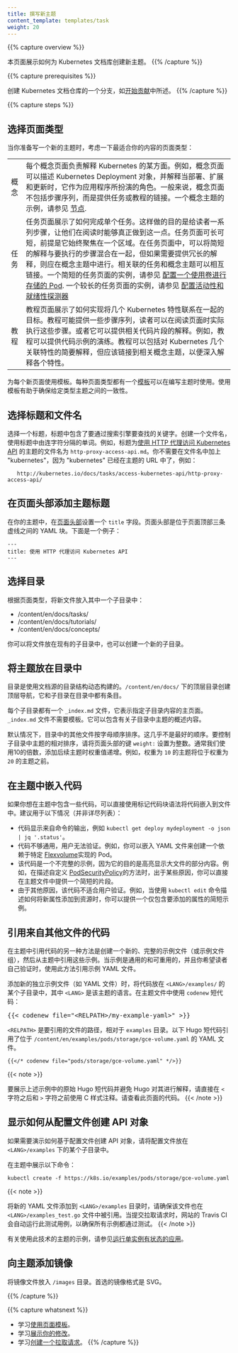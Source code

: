 ```yaml
---
title: 撰写新主题
content_template: templates/task
weight: 20
---
```


<!--
---
title: Writing a new topic
content_template: templates/task
weight: 20
---
-->

{{% capture overview %}}
<!--
This page shows how to create a new topic for the Kubernetes docs.
-->

本页面展示如何为 Kubernetes 文档库创建新主题。
{{% /capture %}}

{{% capture prerequisites %}}
<!--
Create a fork of the Kubernetes documentation repository as described in
[Start contributing](/docs/contribute/start/).
-->

创建 Kubernetes 文档仓库的一个分支，如[开始贡献](/docs/contribute/start/)中所述。
{{% /capture %}}

{{% capture steps %}}

<!--
## Choosing a page type
-->

## 选择页面类型

<!--
As you prepare to write a new topic, think about the page type that would fit your content the best:
-->

当你准备写一个新的主题时，考虑一下最适合你的内容的页面类型：

<!--
<table>

  <tr>
    <td>Concept</td>
    <td>A concept page explains some aspect of Kubernetes. For example, a concept page might describe the Kubernetes Deployment object and explain the role it plays as an application while it is deployed, scaled, and updated. Typically, concept pages don't include sequences of steps, but instead provide links to tasks or tutorials. For an example of a concept topic, see <a href="/docs/concepts/architecture/nodes/">Nodes</a>.</td>
  </tr>

  <tr>
    <td>Task</td>
    <td>A task page shows how to do a single thing. The idea is to give readers a sequence of steps that they can actually do as they read the page. A task page can be short or long, provided it stays focused on one area. In a task page, it is OK to blend brief explanations with the steps to be performed, but if you need to provide a lengthy explanation, you should do that in a concept topic. Related task and concept topics should link to each other. For an example of a short task page, see <a href="/docs/tasks/configure-pod-container/configure-volume-storage/">Configure a Pod to Use a Volume for Storage</a>. For an example of a longer task page, see <a href="/docs/tasks/configure-pod-container/configure-liveness-readiness-probes/">Configure Liveness and Readiness Probes</a></td>
  </tr>

  <tr>
    <td>Tutorial</td>
    <td>A tutorial page shows how to accomplish a goal that ties together several Kubernetes features. A tutorial might provide several sequences of steps that readers can actually do as they read the page. Or it might provide explanations of related pieces of code. For example, a tutorial could provide a walkthrough of a code sample. A tutorial can include brief explanations of the Kubernetes features that are being tied together, but should link to related concept topics for deep explanations of individual features.</td>
  </tr>

</table>
-->

<table>

  <tr>
    <td>概念</td>
    <td>每个概念页面负责解释 Kubernetes 的某方面。例如，概念页面可以描述 Kubernetes Deployment 对象，并解释当部署、扩展和更新时，它作为应用程序所扮演的角色。一般来说，概念页面不包括步骤序列，而是提供任务或教程的链接。一个概念主题的示例，请参见 <a href="/docs/concepts/architecture/nodes/">节点</a>.</td>
  </tr>

  <tr>
    <td>任务</td>
    <td>任务页面展示了如何完成单个任务。这样做的目的是给读者一系列步骤，让他们在阅读时能够真正做到这一点。任务页面可长可短，前提是它始终聚焦在一个区域。在任务页面中，可以将简短的解释与要执行的步骤混合在一起，但如果需要提供冗长的解释，则应在概念主题中进行。相关联的任务和概念主题可以相互链接。一个简短的任务页面的实例，请参见 <a href="/docs/tasks/configure-pod-container/configure-volume-storage/">配置一个使用卷进行存储的 Pod</a>. 一个较长的任务页面的实例，请参见 <a href="/docs/tasks/configure-pod-container/configure-liveness-readiness-probes/">配置活动性和就绪性探测器</a></td>
  </tr>

  <tr>
    <td>教程</td>
    <td>教程页面展示了如何实现将几个 Kubernetes 特性联系在一起的目标。教程可能提供一些步骤序列，读者可以在阅读页面时实际执行这些步骤。或者它可以提供相关代码片段的解释。例如，教程可以提供代码示例的演练。教程可以包括对 Kubernetes 几个关联特性的简要解释，但应该链接到相关概念主题，以便深入解释各个特性。</td>
  </tr>

</table>

<!--
Use a template for each new page. Each page type has a
[template](/docs/contribute/style/page-templates/)
that you can use as you write your topic. Using templates helps ensure
consistency among topics of a given type.
-->

为每个新页面使用模板。每种页面类型都有一个[模板](/docs/contribute/style/page-templates/)可以在编写主题时使用。使用模板有助于确保给定类型主题之间的一致性。

<!--
## Choosing a title and filename
-->

## 选择标题和文件名

<!--
Choose a title that has the keywords you want search engines to find.
Create a filename that uses the words in your title separated by hyphens.
For example, the topic with title
[Using an HTTP Proxy to Access the Kubernetes API](/docs/tasks/access-kubernetes-api/http-proxy-access-api/)
has filename `http-proxy-access-api.md`. You don't need to put
"kubernetes" in the filename, because "kubernetes" is already in the
URL for the topic, for example:
-->

选择一个标题，标题中包含了要通过搜索引擎要查找的关键字。创建一个文件名，使用标题中由连字符分隔的单词。例如，标题为[使用 HTTP 代理访问 Kubernetes API](/docs/tasks/access-kubernetes-api/http-proxy-access-api/) 的主题的文件名为 `http-proxy-access-api.md`。你不需要在文件名中加上 "kubernetes"，因为 "kubernetes" 已经在主题的 URL 中了，例如：

       http://kubernetes.io/docs/tasks/access-kubernetes-api/http-proxy-access-api/

<!--
## Adding the topic title to the front matter
-->

## 在页面头部添加主题标题

<!--
In your topic, put a `title` field in the
[front matter](https://jekyllrb.com/docs/frontmatter/).
The front matter is the YAML block that is between the
triple-dashed lines at the top of the page. Here's an example:
-->

在你的主题中，在[页面头部](https://jekyllrb.com/docs/frontmatter/)设置一个 `title` 字段。页面头部是位于页面顶部三条虚线之间的 YAML 块。下面是一个例子：

<!--
    ---
    title: Using an HTTP Proxy to Access the Kubernetes API
    ---
-->

    ---
    title: 使用 HTTP 代理访问 Kubernetes API
    ---

<!--
## Choosing a directory
-->

## 选择目录

<!--
Depending on your page type, put your new file in a subdirectory of one of these:
-->

根据页面类型，将新文件放入其中一个子目录中：

* /content/en/docs/tasks/
* /content/en/docs/tutorials/
* /content/en/docs/concepts/

<!--
You can put your file in an existing subdirectory, or you can create a new
subdirectory.
-->

你可以将文件放在现有的子目录中，也可以创建一个新的子目录。

<!--
## Placing your topic in the table of contents
-->

## 将主题放在目录中

<!--
The table of contents is built dynamically using the directory structure of the
documentation source. The top-level directories under `/content/en/docs/` create
top-level navigation, and subdirectories each have entries in the table of
contents.
-->

目录是使用文档源的目录结构动态构建的。`/content/en/docs/` 下的顶层目录创建顶层导航，它和子目录在目录中都有条目。

<!--
Each subdirectory has a file `_index.md`, which represents the "home" page for
a given subdirectory's content. The `_index.md` does not need a template. It
can contain overview content about the topics in the subdirectory.
-->

每个子目录都有一个 `_index.md` 文件，它表示指定子目录内容的主页面。`_index.md` 文件不需要模板。它可以包含有关子目录中主题的概述内容。

<!--
Other files in a directory are sorted alphabetically by default. This is almost
never the best order. To control the relative sorting of topics in a
subdirectory, set the `weight:` front-matter key to an integer. Typically, we
use multiples of 10, to account for adding topics later. For instance, a topic
with weight `10` will come before one with weight `20`.
-->

默认情况下，目录中的其他文件按字母顺序排序。这几乎不是最好的顺序。要控制子目录中主题的相对排序，请将页面头部的键 `weight:` 设置为整数。通常我们使用10的倍数，添加后续主题时权重值递增。例如，权重为 `10` 的主题将位于权重为 `20` 的主题之前。

<!--
## Embedding code in your topic
-->

## 在主题中嵌入代码

<!--
If you want to include some code in your topic, you can embed the code in your
file directly using the markdown code block syntax. This is recommended for the
following cases (not an exhaustive list):
-->

如果你想在主题中包含一些代码，可以直接使用标记代码块语法将代码嵌入到文件中。建议用于以下情况（并非详尽列表）：

<!--
- The code shows the output from a command such as
  `kubectl get deploy mydeployment -o json | jq '.status'`.
- The code is not generic enough for users to try out. As an example, you can
  embed the YAML
  file for creating a Pod which depends on a specific
  [Flexvolume](/docs/concepts/storage/volumes#flexvolume) implementation.
- The code is an incomplete example because its purpose is to highlight a
  portion of a larger file. For example, when describing ways to
  customize the [PodSecurityPolicy](/docs/tasks/administer-cluster/sysctl-cluster/#podsecuritypolicy)
  for some reasons, you can provide a short snippet directly in your topic file.
- The code is not meant for users to try out due to other reasons. For example,
  when describing how a new attribute should be added to a resource using the
  `kubectl edit` command, you can provide a short example that includes only
  the attribute to add.
-->

- 代码显示来自命令的输出，例如 `kubectl get deploy mydeployment -o json | jq '.status'`。
- 代码不够通用，用户无法验证。例如，你可以嵌入 YAML 文件来创建一个依赖于特定 [Flexvolume](/docs/concepts/storage/volumes#flexvolume)实现的 Pod。
- 该代码是一个不完整的示例，因为它的目的是高亮显示大文件的部分内容。例如，在描述自定义 [PodSecurityPolicy](/docs/tasks/administer-cluster/sysctl-cluster/#podsecuritypolicy)的方法时，出于某些原因，你可以直接在主题文件中提供一个简短的片段。
- 由于其他原因，该代码不适合用户验证。例如，当使用 `kubectl edit` 命令描述如何将新属性添加到资源时，你可以提供一个仅包含要添加的属性的简短示例。

<!--
## Including code from another file
-->

## 引用来自其他文件的代码

<!--
Another way to include code in your topic is to create a new, complete sample
file (or group of sample files) and then reference the sample from your topic.
Use this method to include sample YAML files when the sample is generic and
reusable, and you want the reader to try it out themselves.
-->

在主题中引用代码的另一种方法是创建一个新的、完整的示例文件（或示例文件组），然后从主题中引用这些示例。当示例是通用的和可重用的，并且你希望读者自己验证时，使用此方法引用示例 YAML 文件。

<!--
When adding a new standalone sample file, such as a YAML file, place the code in
one of the `<LANG>/examples/` subdirectories where `<LANG>` is the language for
the topic. In your topic file, use the `codenew` shortcode:
-->

添加新的独立示例文件（如 YAML 文件）时，将代码放在 `<LANG>/examples/` 的某个子目录中，其中 `<LANG>` 是该主题的语言。在主题文件中使用 `codenew` 短代码：

<pre>&#123;&#123;&lt; codenew file="&lt;RELPATH&gt;/my-example-yaml&gt;" &gt;&#125;&#125;</pre>

<!--
where `<RELPATH>` is the path to the file to include, relative to the
`examples` directory. The following Hugo shortcode references a YAML
file located at `/content/en/examples/pods/storage/gce-volume.yaml`.
-->

`<RELPATH>` 是要引用的文件的路径，相对于 `examples` 目录。以下 Hugo 短代码引用了位于 `/content/en/examples/pods/storage/gce-volume.yaml` 的 YAML 文件。

```none
{{</* codenew file="pods/storage/gce-volume.yaml" */>}}
```

{{< note >}}
<!--
To show raw Hugo shortcodes as in the above example and prevent Hugo
from interpreting them, use C-style comments directly after the `<` and before
the `>` characters. View the code for this page for an example.
-->

要展示上述示例中的原始 Hugo 短代码并避免 Hugo 对其进行解释，请直接在 `<` 字符之后和 `>` 字符之前使用 C 样式注释。请查看此页面的代码。
{{< /note >}}

<!--
## Showing how to create an API object from a configuration file
-->

## 显示如何从配置文件创建 API 对象

<!--
If you need to demonstrate how to create an API object based on a
configuration file, place the configuration file in one of the subdirectories
under `<LANG>/examples`.
-->

如果需要演示如何基于配置文件创建 API 对象，请将配置文件放在 `<LANG>/examples` 下的某个子目录中。

<!--
In your topic, show this command:
-->

在主题中展示以下命令：

```
kubectl create -f https://k8s.io/examples/pods/storage/gce-volume.yaml
```

{{< note >}}
<!--
When adding new YAML files to the `<LANG>/examples` directory, make
sure the file is also included into the `<LANG>/examples_test.go` file. The
Travis CI for the Website automatically runs this test case when PRs are
submitted to ensure all examples pass the tests.
-->

将新的 YAML 文件添加到 `<LANG>/examples` 目录时，请确保该文件也在 `<LANG>/examples_test.go` 文件中被引用。当提交拉取请求时，网站的 Travis CI 会自动运行此测试用例，以确保所有示例都通过测试。
{{< /note >}}

<!--
For an example of a topic that uses this technique, see
[Running a Single-Instance Stateful Application](/docs/tutorials/stateful-application/run-stateful-application/).
-->

有关使用此技术的主题的示例，请参见[运行单实例有状态的应用](/docs/tutorials/stateful-application/run-stateful-application/)。

<!--
## Adding images to a topic
-->

## 向主题添加镜像

<!--
Put image files in the `/images` directory. The preferred
image format is SVG.
-->

将镜像文件放入 `/images` 目录。首选的镜像格式是 SVG。

{{% /capture %}}

{{% capture whatsnext %}}
<!--
* Learn about [using page templates](/docs/home/contribute/page-templates/).
* Learn about [staging your changes](/docs/home/contribute/stage-documentation-changes/).
* Learn about [creating a pull request](/docs/home/contribute/create-pull-request/).
-->

* 学习[使用页面模板](/docs/home/contribute/page-templates/)。
* 学习[展示你的修改](/docs/home/contribute/stage-documentation-changes/)。
* 学习[创建一个拉取请求](/docs/home/contribute/create-pull-request/)。
{{% /capture %}}


